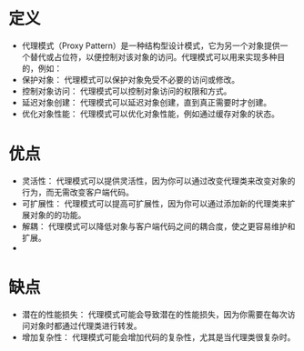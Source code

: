 # 定义
+ 代理模式（Proxy Pattern）是一种结构型设计模式，它为另一个对象提供一个替代或占位符，以便控制对该对象的访问。代理模式可以用来实现多种目的，例如：
+ 保护对象： 代理模式可以保护对象免受不必要的访问或修改。
+ 控制对象访问： 代理模式可以控制对象访问的权限和方式。
+ 延迟对象创建： 代理模式可以延迟对象创建，直到真正需要时才创建。
+ 优化对象性能： 代理模式可以优化对象性能，例如通过缓存对象的状态。

# 优点
+ 灵活性： 代理模式可以提供灵活性，因为你可以通过改变代理类来改变对象的行为，而无需改变客户端代码。
+ 可扩展性： 代理模式可以提高可扩展性，因为你可以通过添加新的代理类来扩展对象的的功能。
+ 解耦： 代理模式可以降低对象与客户端代码之间的耦合度，使之更容易维护和扩展。
+ 
# 缺点
+ 潜在的性能损失： 代理模式可能会导致潜在的性能损失，因为你需要在每次访问对象时都通过代理类进行转发。
+ 增加复杂性： 代理模式可能会增加代码的复杂性，尤其是当代理类很复杂时。